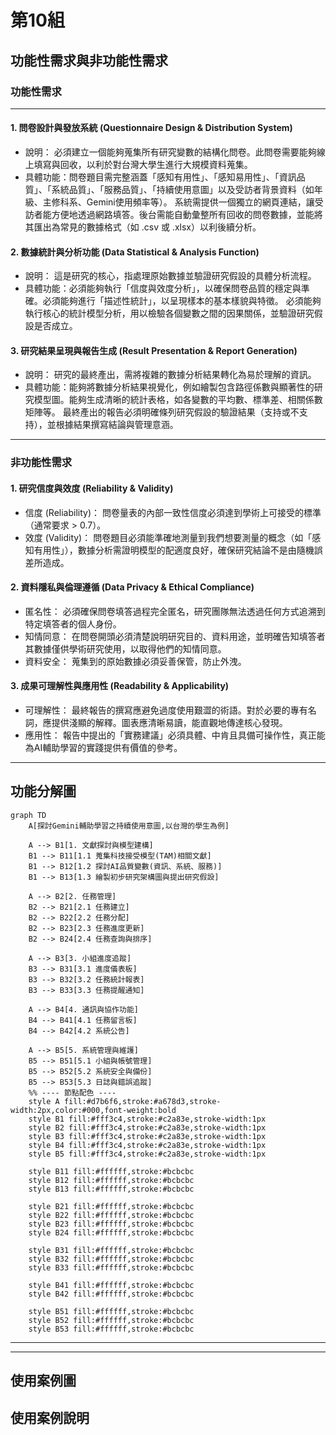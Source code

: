 # 第10組

## 功能性需求與非功能性需求
### 功能性需求
---
#### 1. 問卷設計與發放系統 (Questionnaire Design & Distribution System)

 * 說明： 必須建立一個能夠蒐集所有研究變數的結構化問卷。此問卷需要能夠線上填寫與回收，以利於對台灣大學生進行大規模資料蒐集。
 * 具體功能：問卷題目需完整涵蓋「感知有用性」、「感知易用性」、「資訊品質」、「系統品質」、「服務品質」、「持續使用意圖」以及受訪者背景資料（如年級、主修科系、Gemini使用頻率等）。
   系統需提供一個獨立的網頁連結，讓受訪者能方便地透過網路填答。後台需能自動彙整所有回收的問卷數據，並能將其匯出為常見的數據格式（如 .csv 或 .xlsx）以利後續分析。

#### 2. 數據統計與分析功能 (Data Statistical & Analysis Function)

 * 說明： 這是研究的核心，指處理原始數據並驗證研究假設的具體分析流程。
 * 具體功能：必須能夠執行「信度與效度分析」，以確保問卷品質的穩定與準確。必須能夠進行「描述性統計」，以呈現樣本的基本樣貌與特徵。
   必須能夠執行核心的統計模型分析，用以檢驗各個變數之間的因果關係，並驗證研究假設是否成立。

#### 3. 研究結果呈現與報告生成 (Result Presentation & Report Generation)

 * 說明： 研究的最終產出，需將複雜的數據分析結果轉化為易於理解的資訊。
 * 具體功能：能夠將數據分析結果視覺化，例如繪製包含路徑係數與顯著性的研究模型圖。能夠生成清晰的統計表格，如各變數的平均數、標準差、相關係數矩陣等。
   最終產出的報告必須明確條列研究假設的驗證結果（支持或不支持），並根據結果撰寫結論與管理意涵。

---

### 非功能性需求

#### 1. 研究信度與效度 (Reliability & Validity)

 * 信度 (Reliability)： 問卷量表的內部一致性信度必須達到學術上可接受的標準（通常要求 > 0.7）。
 * 效度 (Validity)： 問卷題目必須能準確地測量到我們想要測量的概念（如「感知有用性」），數據分析需證明模型的配適度良好，確保研究結論不是由隨機誤差所造成。

#### 2. 資料隱私與倫理遵循 (Data Privacy & Ethical Compliance)

 * 匿名性： 必須確保問卷填答過程完全匿名，研究團隊無法透過任何方式追溯到特定填答者的個人身份。
 * 知情同意： 在問卷開頭必須清楚說明研究目的、資料用途，並明確告知填答者其數據僅供學術研究使用，以取得他們的知情同意。
 * 資料安全： 蒐集到的原始數據必須妥善保管，防止外洩。

#### 3. 成果可理解性與應用性 (Readability & Applicability)

 * 可理解性： 最終報告的撰寫應避免過度使用艱澀的術語。對於必要的專有名詞，應提供淺顯的解釋。圖表應清晰易讀，能直觀地傳達核心發現。
 * 應用性： 報告中提出的「實務建議」必須具體、中肯且具備可操作性，真正能為AI輔助學習的實踐提供有價值的參考。
---
## 功能分解圖
```mermaid
graph TD
    A[探討Gemini輔助學習之持續使用意圖,以台灣的學生為例]

    A --> B1[1. 文獻探討與模型建構]
    B1 --> B11[1.1 蒐集科技接受模型(TAM)相關文獻]
    B1 --> B12[1.2 探討AI品質變數(資訊、系統、服務)]
    B1 --> B13[1.3 繪製初步研究架構圖與提出研究假設]

    A --> B2[2. 任務管理]
    B2 --> B21[2.1 任務建立]
    B2 --> B22[2.2 任務分配]
    B2 --> B23[2.3 任務進度更新]
    B2 --> B24[2.4 任務查詢與排序]

    A --> B3[3. 小組進度追蹤]
    B3 --> B31[3.1 進度儀表板]
    B3 --> B32[3.2 任務統計報表]
    B3 --> B33[3.3 任務提醒通知]

    A --> B4[4. 通訊與協作功能]
    B4 --> B41[4.1 任務留言板]
    B4 --> B42[4.2 系統公告]

    A --> B5[5. 系統管理與維護]
    B5 --> B51[5.1 小組與帳號管理]
    B5 --> B52[5.2 系統安全與備份]
    B5 --> B53[5.3 日誌與錯誤追蹤]
    %% ---- 節點配色 ----
    style A fill:#d7b6f6,stroke:#a678d3,stroke-width:2px,color:#000,font-weight:bold
    style B1 fill:#fff3c4,stroke:#c2a83e,stroke-width:1px
    style B2 fill:#fff3c4,stroke:#c2a83e,stroke-width:1px
    style B3 fill:#fff3c4,stroke:#c2a83e,stroke-width:1px
    style B4 fill:#fff3c4,stroke:#c2a83e,stroke-width:1px
    style B5 fill:#fff3c4,stroke:#c2a83e,stroke-width:1px

    style B11 fill:#ffffff,stroke:#bcbcbc
    style B12 fill:#ffffff,stroke:#bcbcbc
    style B13 fill:#ffffff,stroke:#bcbcbc

    style B21 fill:#ffffff,stroke:#bcbcbc
    style B22 fill:#ffffff,stroke:#bcbcbc
    style B23 fill:#ffffff,stroke:#bcbcbc
    style B24 fill:#ffffff,stroke:#bcbcbc

    style B31 fill:#ffffff,stroke:#bcbcbc
    style B32 fill:#ffffff,stroke:#bcbcbc
    style B33 fill:#ffffff,stroke:#bcbcbc

    style B41 fill:#ffffff,stroke:#bcbcbc
    style B42 fill:#ffffff,stroke:#bcbcbc

    style B51 fill:#ffffff,stroke:#bcbcbc
    style B52 fill:#ffffff,stroke:#bcbcbc
    style B53 fill:#ffffff,stroke:#bcbcbc
```
---


---
## 使用案例圖



## 使用案例說明


